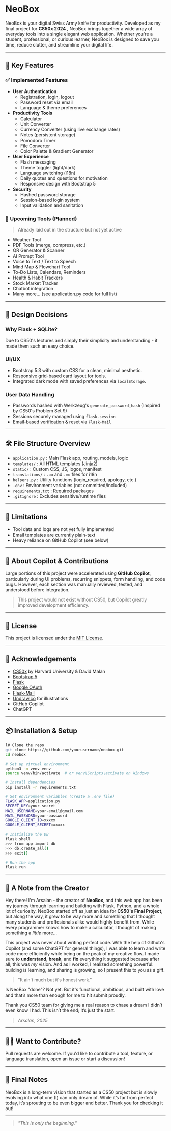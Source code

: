 # NeoBox

NeoBox is your digital Swiss Army knife for productivity. Developed as my final project for **CS50x 2024** , NeoBox brings together a wide array of everyday tools into a single elegant web application. Whether you're a student, professional, or curious learner, NeoBox is designed to save you time, reduce clutter, and streamline your digital life.

---

## 🌟 Key Features

### ✅ Implemented Features

- **User Authentication**
  - Registration, login, logout
  - Password reset via email
  - Language & theme preferences
- **Productivity Tools**
  - Calculator
  - Unit Converter
  - Currency Converter (using live exchange rates)
  - Notes (persistent storage)
  - Pomodoro Timer
  - File Converter
  - Color Palette & Gradient Generator
- **User Experience**
  - Flash messaging
  - Theme toggler (light/dark)
  - Language switching (i18n)
  - Daily quotes and questions for motivation
  - Responsive design with Bootstrap 5
- **Security**
  - Hashed password storage
  - Session-based login system
  - Input validation and sanitation

### 🚀 Upcoming Tools (Planned)

> Already laid out in the structure but not yet active

- Weather Tool
- PDF Tools (merge, compress, etc.)
- QR Generator & Scanner
- AI Prompt Tool
- Voice to Text / Text to Speech
- Mind Map & Flowchart Tool
- To-Do Lists, Calendars, Reminders
- Health & Habit Trackers
- Stock Market Tracker
- Chatbot integration
- Many more... (see application.py code for full list)

---

## 🧠 Design Decisions

### Why Flask + SQLite?

Due to CS50's lectures and simply their simplicity and understanding - it made them such an easy choice.

### UI/UX

- Bootstrap 5.3 with custom CSS for a clean, minimal aesthetic.
- Responsive grid-based card layout for tools.
- Integrated dark mode with saved preferences via `localStorage`.

### User Data Handling

- Passwords hashed with Werkzeug's `generate_password_hash` (Inspired by CS50's Problem Set 9)
- Sessions securely managed using `flask-session`
- Email-based verification & reset via `Flask-Mail`

---

## 🛠 File Structure Overview

- `application.py` : Main Flask app, routing, models, logic
- `templates/` : All HTML templates (Jinja2)
- `static/` : Custom CSS, JS, logos, manifest
- `translations/` : `.po` and `.mo` files for i18n
- `helpers.py` : Utility functions (login_required, apology, etc.)
- `.env` : Environment variables (not committed/included)
- `requirements.txt` : Required packages
- `.gitignore` : Excludes sensitive/runtime files

---

## 🚧 Limitations

- Tool data and logs are not yet fully implemented
- Email templates are currently plain-text
- Heavy reliance on GitHub Copilot (see below)

---

## 🤖 About Copilot & Contributions

Large portions of this project were accelerated using **GitHub Copilot**, particularly during UI problems, recurring snippets, form handling, and code bugs. However, each section was manually reviewed, tested, and understood before integration.

> This project would not exist without CS50, but Copilot greatly improved development efficiency.

---

## 🧾 License

This project is licensed under the [MIT License](https://chatgpt.com/c/LICENSE).

---

## 🙏 Acknowledgements

- [CS50x](https://cs50.harvard.edu/x) by Harvard University & David Malan
- [Bootstrap 5](https://getbootstrap.com/)
- [Flask](https://flask.palletsprojects.com/)
- [Google OAuth](https://developers.google.com/identity)
- [Flask-Mail](https://pythonhosted.org/Flask-Mail/)
- [Undraw.co](https://undraw.co/) for illustrations
- GitHub Copilot
- ChatGPT

---

## 📦 Installation & Setup

```bash
l# Clone the repo
git clone https://github.com/yourusername/neobox.git
cd neobox

# Set up virtual environment
python3 -m venv venv
source venv/bin/activate  # or venv\Scripts\activate on Windows

# Install dependencies
pip install -r requirements.txt

# Set environment variables (create a .env file)
FLASK_APP=application.py
SECRET_KEY=your-secret
MAIL_USERNAME=your-email@gmail.com
MAIL_PASSWORD=your-password
GOOGLE_CLIENT_ID=xxxxx
GOOGLE_CLIENT_SECRET=xxxxx

# Initialize the DB
flask shell
>>> from app import db
>>> db.create_all()
>>> exit()

# Run the app
flask run
```

---

## 📖 A Note from the Creator

Hey there! I'm Arsalan - the creator of **NeoBox**, and this web app has been my journey through learning and building with Flask, Python, and a whole lot of curiosity. NeoBox started off as just an idea for **CS50's Final Project**, but along the way, it grew to be way more and something that I thought many students and proffesionals alike would highly benefit from. While every programmer knows how to make a calculator, I thought of making something a _little_ more...

This project was never about writing perfect code. With the help of Github's Copilot (and some ChatGPT for general things), I was able to learn and write code more efficiently while being on the peak of my creative flow. I made sure to **understand**, **break**, and **fix** everything it suggested because after all; this was _my_ vision. And as I worked, I realized something powerful: building is learning, and sharing is growing, so I present this to you as a gift.

> "It ain't much but it's honest work."

Is NeoBox "done"? Not yet. But it's functional, ambitious, and built with love and that’s more than enough for me to hit submit proudly.

Thank you CS50 team for giving me a real reason to chase a dream I didn’t even know I had. This isn’t the end; it’s just the start.

> _Arsalan, 2025_

---

## 🙋‍♂️ Want to Contribute?

Pull requests are welcome. If you'd like to contribute a tool, feature, or language translation, open an issue or start a discussion!

---

## 💬 Final Notes

NeoBox is a long-term vision that started as a CS50 project but is slowly evolving into what one (I) can only dream of. While it’s far from perfect today, it’s sprouting to be even bigger and better. Thank you for checking it out!

---

> _"This is only the beginning."_
